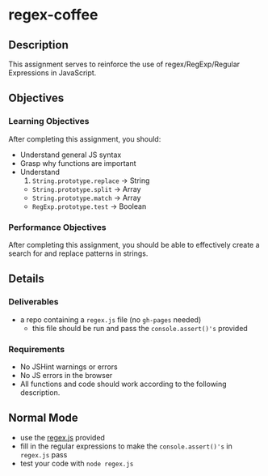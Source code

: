 # regex-coffee

## Description

This assignment serves to reinforce the use of regex/RegExp/Regular Expressions in JavaScript.

## Objectives

### Learning Objectives

After completing this assignment, you should:

* Understand general JS syntax
* Grasp why functions are important
* Understand
    1. `String.prototype.replace` -> String
    - `String.prototype.split` -> Array
    - `String.prototype.match` -> Array
    - `RegExp.prototype.test` -> Boolean

### Performance Objectives

After completing this assignment, you should be able to effectively create a search for and replace patterns in strings.

## Details

### Deliverables

* a repo containing a `regex.js` file (no `gh-pages` needed)
    - this file should be run and pass the `console.assert()'s` provided

### Requirements

* No JSHint warnings or errors
* No JS errors in the browser
* All functions and code should work according to the following description.

## Normal Mode

- use the [regex.js](./regex.js) provided
- fill in the regular expressions to make the `console.assert()'s` in `regex.js` pass
- test your code with `node regex.js`

<!-- ## Notes -->

<!-- Notes go here... -->

<!-- ## Additional Resources -->

<!-- * Read []() -->
